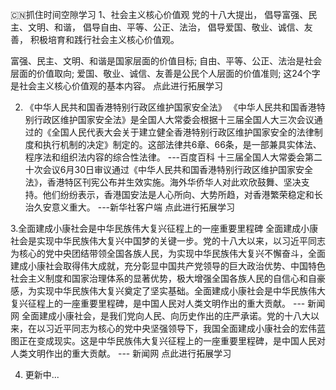 🇨🇳抓住时间空隙学习
1、社会主义核心价值观
党的十八大提出，
倡导富强、民主、文明、和谐，
倡导自由、平等、公正、法治，
倡导爱国、敬业、诚信、友善，
积极培育和践行社会主义核心价值观。

富强、民主、文明、和谐是国家层面的价值目标;
自由、平等、公正、法治是社会层面的价值取向;
爱国、敬业、诚信、友善是公民个人层面的价值准则;
这24个字是社会主义核心价值观的基本内容。
点此进行拓展学习

2. 《中华人民共和国香港特别行政区维护国家安全法》
《中华人民共和国香港特别行政区维护国家安全法》是全国人大常委会根据十三届全国人大三次会议通过的《全国人民代表大会关于建立健全香港特别行政区维护国家安全的法律制度和执行机制的决定》制定的。这部法律共6章、66条，是一部兼具实体法、程序法和组织法内容的综合性法律。 ---百度百科
十三届全国人大常委会第二十次会议6月30日审议通过《中华人民共和国香港特别行政区维护国家安全法》，香港特区刊宪公布并生效实施。海外华侨华人对此欢欣鼓舞、坚决支持。他们纷纷表示，香港国安法是人心所向、大势所趋，对香港繁荣稳定和长治久安意义重大。 ---新华社客户端
点此进行拓展学习

3.全面建成小康社会是中华民族伟大复兴征程上的一座重要里程碑
全面建成小康社会是实现中华民族伟大复兴中国梦的关键一步。党的十八大以来，以习近平同志为核心的党中央团结带领全国各族人民，为实现中华民族伟大复兴不懈奋斗，全面建成小康社会取得伟大成就，充分彰显中国共产党领导的巨大政治优势、中国特色社会主义制度和国家治理体系的显著优势，极大增强全国各族人民的自信心和自豪感，为实现中华民族伟大复兴奠定了坚实基础。全面建成小康社会是中华民族伟大复兴征程上的一座重要里程碑，是中国人民对人类文明作出的重大贡献。 --- 新闻网
全面建成小康社会，是我们党向人民、向历史作出的庄严承诺。党的十八大以来，在以习近平同志为核心的党中央坚强领导下，我国全面建成小康社会的宏伟蓝图正在变成现实。这是中华民族伟大复兴征程上的一座重要里程碑，是中国人民对人类文明作出的重大贡献。 --- 新闻网
点此进行拓展学习

4. 更新中...
